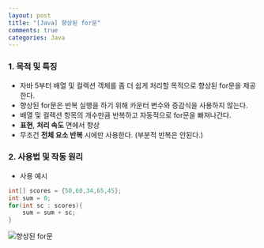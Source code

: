 ```yaml
---
layout: post
title: "[Java] 향상된 for문"
comments: true
categories: Java
---
```


### 1. 목적 및 특징
 - 자바 5부터 배열 및 컬렉션 객체를 좀 더 쉽게 처리할 목적으로 향상된 for문을 제공한다.
 - 향상된 for문은 반복 실행을 하기 위해 카운터 변수와 증감식을 사용하지 않는다.
 - 배열 및 컬렉션 항목의 개수만큼 반복하고 자동적으로 for문을 빠져나간다.
 - **표현**, **처리 속도** 면에서 향상
 - 무조건 **전체 요소 반복** 시에만 사용한다. (부분적 반복은 안된다.)

### 2. 사용법 및 작동 원리
 - 사용 예시
```java
int[] scores = {50,60,34,65,45};
int sum = 0;
for(int sc : scores){
	sum = sum + sc;
}
```
![향상된 for문](http://nokbeondev.github.io/img/EnhancedLoop.png)